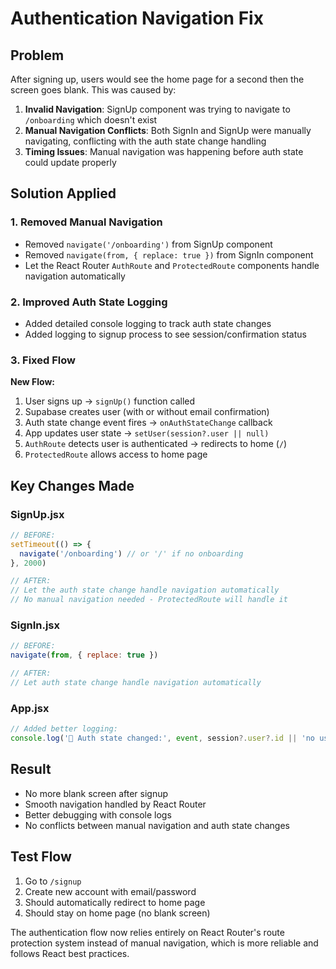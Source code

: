 # Authentication Navigation Fix

## Problem
After signing up, users would see the home page for a second then the screen goes blank. This was caused by:

1. **Invalid Navigation**: SignUp component was trying to navigate to `/onboarding` which doesn't exist
2. **Manual Navigation Conflicts**: Both SignIn and SignUp were manually navigating, conflicting with the auth state change handling
3. **Timing Issues**: Manual navigation was happening before auth state could update properly

## Solution Applied

### 1. Removed Manual Navigation
- Removed `navigate('/onboarding')` from SignUp component
- Removed `navigate(from, { replace: true })` from SignIn component
- Let the React Router `AuthRoute` and `ProtectedRoute` components handle navigation automatically

### 2. Improved Auth State Logging
- Added detailed console logging to track auth state changes
- Added logging to signup process to see session/confirmation status

### 3. Fixed Flow
**New Flow:**
1. User signs up → `signUp()` function called
2. Supabase creates user (with or without email confirmation)
3. Auth state change event fires → `onAuthStateChange` callback
4. App updates user state → `setUser(session?.user || null)`
5. `AuthRoute` detects user is authenticated → redirects to home (`/`)
6. `ProtectedRoute` allows access to home page

## Key Changes Made

### SignUp.jsx
```jsx
// BEFORE:
setTimeout(() => {
  navigate('/onboarding') // or '/' if no onboarding
}, 2000)

// AFTER:
// Let the auth state change handle navigation automatically
// No manual navigation needed - ProtectedRoute will handle it
```

### SignIn.jsx
```jsx
// BEFORE:
navigate(from, { replace: true })

// AFTER:
// Let auth state change handle navigation automatically
```

### App.jsx
```jsx
// Added better logging:
console.log('🔐 Auth state changed:', event, session?.user?.id || 'no user', 'email_confirmed:', session?.user?.email_confirmed_at ? 'yes' : 'no')
```

## Result
- No more blank screen after signup
- Smooth navigation handled by React Router
- Better debugging with console logs
- No conflicts between manual navigation and auth state changes

## Test Flow
1. Go to `/signup`
2. Create new account with email/password
3. Should automatically redirect to home page
4. Should stay on home page (no blank screen)

The authentication flow now relies entirely on React Router's route protection system instead of manual navigation, which is more reliable and follows React best practices.
